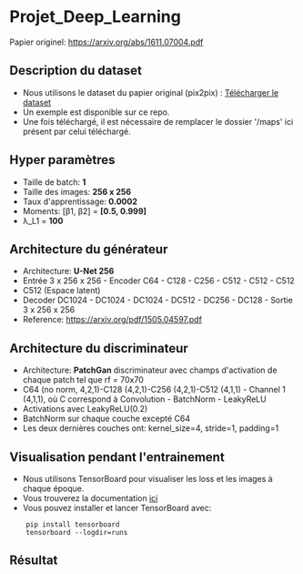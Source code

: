 # Projet_Deep_Learning

Papier originel: https://arxiv.org/abs/1611.07004.pdf

## Description du dataset

* Nous utilisons le dataset du papier original (pix2pix) : [Télécharger le dataset](https://drive.google.com/file/d/1s5a2UeJR4H_KJ-nV4NmRMkBHr3zn20Tf/view?usp=sharing)
* Un exemple est disponible sur ce repo. 
* Une fois téléchargé, il est nécessaire de remplacer le dossier '/maps' ici présent par celui téléchargé.

## Hyper paramètres

* Taille de batch: **1**
* Taille des images: **256 x 256**
* Taux d'apprentissage: **0.0002**
* Moments: [β1, β2] = **[0.5, 0.999]**
* λ_L1 = **100**

## Architecture du générateur

* Architecture: **U-Net 256**
* Entrée 3 x 256 x 256 - Encoder C64 - C128 - C256 - C512 - C512 - C512
* C512 (Espace latent)
* Decoder DC1024 - DC1024 - DC1024 - DC512 - DC256 - DC128 - Sortie 3 x 256 x 256
* Reference: https://arxiv.org/pdf/1505.04597.pdf

## Architecture du discriminateur

* Architecture: **PatchGan** discriminateur avec champs d'activation de chaque patch tel que rf = 70x70
* C64 (no norm, 4,2,1)-C128 (4,2,1)-C256 (4,2,1)-C512 (4,1,1) - Channel 1 (4,1,1), où C correspond à Convolution - BatchNorm - LeakyReLU
* Activations avec LeakyReLU(0.2)
* BatchNorm sur chaque couche excepté C64
* Les deux dernières couches ont: kernel_size=4, stride=1, padding=1

## Visualisation pendant l'entrainement

* Nous utilisons TensorBoard pour visualiser les loss et les images à chaque époque.
* Vous trouverez la documentation [ici](https://pytorch.org/docs/stable/tensorboard.html)
* Vous pouvez installer et lancer TensorBoard avec:

```
    pip install tensorboard
    tensorboard --logdir=runs
```

## Résultat
